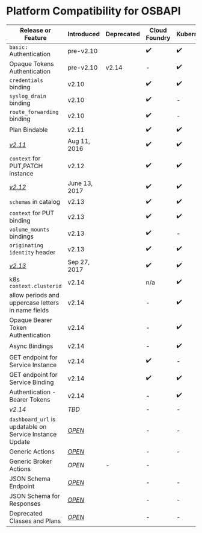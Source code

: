 # Platform Compatibility for OSBAPI


| Release or Feature | Introduced | Deprecated | Cloud Foundry | Kubernetes |
| --- | -- | --- | --- | --- |
| `basic:` Authentication | pre-v2.10 | | ✔️ | ✔️ |
| Opaque Tokens Authentication | pre-v2.10 | v2.14 | - | ✔️ |
| `credentials` binding | v2.10 | | ✔️ | ✔️ |
| `syslog_drain` binding | v2.10 | | ✔️ | - |
| `route_forwarding` binding | v2.10 | | ✔️ | - |
| Plan Bindable | v2.11 | | ✔️ | ✔️ |
| [*v2.11*](release-notes.md#v211) | Aug 11, 2016 | | ✔️ | ✔️ |
| `context` for PUT,PATCH instance | v2.12 | | ✔️ | ✔️ |
| [*v2.12*](release-notes.md#v212) | June 13, 2017 | | ✔️ | ✔️ |
| `schemas` in catalog | v2.13 | | ✔️ | ✔️ |
| `context` for PUT binding | v2.13 | | ✔️ | ✔️ |
| `volume_mounts` bindings | v2.13 | | ✔️ | - |
| `originating identity` header | v2.13 | | ✔️ | ✔️ |
| [*v2.13*](release-notes.md#v213) | Sep 27, 2017 | | ✔️ | ✔️ |
| k8s `context.clusterid` | v2.14 | | n/a | ✔️ |
| allow periods and uppercase letters in name fields | v2.14 | | - | ✔️ |
| Opaque Bearer Token Authentication | v2.14 | | - | ✔️ |
| Async Bindings | v2.14 | | - | ✔️ |
| GET endpoint for Service Instance | v2.14 | | ✔️ | - |
| GET endpoint for Service Binding | v2.14 | | ✔️ | ✔️ |
| Authentication - Bearer Tokens | v2.14 | | - | ✔️ |
| *v2.14* | _TBD_ | | - | - |
| `dashboard_url` is updatable on Service Instance Update | [_OPEN_](https://github.com/openservicebrokerapi/servicebroker/pull/437) | | - | - |
| Generic Actions | [_OPEN_](https://github.com/openservicebrokerapi/servicebroker/pull/431) | | - | - |
| Generic Broker Actions | _OPEN_ | - | - |
| JSON Schema Endpoint | [_OPEN_](https://github.com/openservicebrokerapi/servicebroker/pull/402) | | - | - |
| JSON Schema for Responses | [_OPEN_](https://github.com/openservicebrokerapi/servicebroker/pull/392) | | - | - |
| Deprecated Classes and Plans | [_OPEN_](https://github.com/openservicebrokerapi/servicebroker/pull/504) | | - | - |
